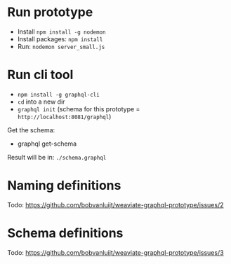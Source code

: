 # Run prototype

- Install `npm install -g nodemon`
- Install packages: `npm install`
- Run: `nodemon server_small.js`

# Run cli tool

- `npm install -g graphql-cli`
- `cd` into a new dir
- `graphql init` (schema for this prototype = `http://localhost:8081/graphql`)

Get the schema:
- graphql get-schema

Result will be in: `./schema.graphql`

# Naming definitions

Todo: https://github.com/bobvanluijt/weaviate-graphql-prototype/issues/2

# Schema definitions

Todo: https://github.com/bobvanluijt/weaviate-graphql-prototype/issues/3
